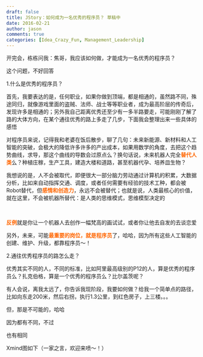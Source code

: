 ```yaml
---
draft: false
title: JStory：如何成为一名优秀的程序员？ 草稿中
date: 2016-02-21 
author: jason
comments: true
categories: [Idea_Crazy_Fun, Management_Leadership]
---
```

开完会，栋栋问我：焦哥，我应该如何做，才能成为一名优秀的程序员？

这个问题，不好回答

1.什么是优秀的程序员？

首先，我要表达的是，任何职业，如果你做到顶端，都是相通的，虽然路不同，殊途同归，就像游戏里面的盗贼、法师、战士等等职业者，成为最高阶层的传奇后，发现许多是相通的；另外我自己距离优秀还至少有一多半路要走，可能刚刚了解了路的大体方向，在某个通往优秀的路上多走了几步，下面我会整理出来一些具体的感悟

对程序员来说，记得我和老婆在饭后散步，聊了几句：未来新能源、新材料和人工智能的突破，会极大的降低许多许多的产出成本，如果用数学的角度，去把这个趋势曲线，求导，那这个曲线的导数会过原点么？换句话说，未来机器人完全<strong><span style="color: #ff6600;">替代人类</span></strong>么？种植庄稼，生产工具，建造大楼和道路，甚至机器代孕、培养皿生物？

我想说的是，人不会被取代，即便很大一部分脑力劳动通过计算机的积累，大数据分析，比如来自动指挥交通、调度，或者任何需要有经验的技术工种，都会被Robot替代，但<strong><span style="color: #ff6600;">感情和创造力</span></strong>，永远不会被替代；也就是说，人类最核心的价值，就在这里，不会被机器所替代：是人类的思维模式，思维模型决定的

&nbsp;

<strong><span style="color: #ff6600;">反例</span></strong>就是你让一个机器人去创作一幅梵高的画试试，或者你让他去自发的去谈恋爱

另外，未来，可能<span style="color: #ff6600;"><strong>最重要的岗位，就是程序员</strong></span>了，哈哈，因为所有这些人工智能的创建、维护、升级，都靠程序员～！

2.通往优秀程序员的路怎么走？

优秀其实不同的人，不同的标准，比如阿里最高级别的P12的人，算是优秀的程序员么？扎克伯格，算是一个优秀的程序员么？比尔盖茨呢？

有人会说，离我太远了，你告诉我现阶段，我要如何做？给我一个简单点的路径，比如向东走200米，然后右拐，执行1.3公里，到红色房子，上三楼。。。

但，那是不可能的，哈哈

因为都有不同，不过

也有相同

Xmind图如下（一家之言，欢迎来喷～！）
